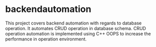 # backendautomation
This project covers backend automation with regards to database operation. It automates CRUD operation in database schema. CRUD operation automation is implemented using C++ OOPS to increase the performance in operation environment.
